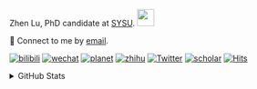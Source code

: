 <p>Zhen Lu, PhD candidate at <a href="https://phs.sysu.edu.cn/">SYSU</a>. <img src="https://media.giphy.com/media/WUlplcMpOCEmTGBtBW/giphy.gif" width="30">
</em></p>

💬 Connect to me by [email](mailto:luzh29@mail2.sysu.edu.cn).

[![bilibili](https://img.shields.io/badge/陆震同学-B站-yellow)](https://space.bilibili.com/32159908) [![wechat](https://img.shields.io/badge/陆震生物统计-微信公众号-important)](https://leslie-lu.github.io/uploads/qrcode.jpg) [![planet](https://img.shields.io/badge/陆震-知识星球-blueviolet)](https://wx.zsxq.com/dweb2) [![zhihu](https://img.shields.io/badge/陆震同学-知乎-blue)](https://www.zhihu.com/people/edison-70-18) [![Twitter](https://img.shields.io/badge/ZhenLu_Biost-Twitter-ff69b4)](https://twitter.com/ZhenLu_Biost) [![scholar](https://img.shields.io/badge/ZhenLu-Scholar-00ffff)](https://scholar.google.com/citations?user=LKLQ1g8AAAAJ) [![Hits](https://hits.seeyoufarm.com/api/count/incr/badge.svg?url=https%3A%2F%2Fgithub.com%2FLeslie-Lu%2FLeslie-Lu&count_bg=%2379C83D&title_bg=%23555555&icon=&icon_color=%23E7E7E7&title=hits&edge_flat=false)](https://hits.seeyoufarm.com)

<details>
 
<summary>GitHub Stats</summary>


<!--START_SECTION:waka-->
**🐱 My GitHub Data** 

> 📦 212.0 kB Used in GitHub's Storage 
 > 
> 🏆 376 Contributions in the Year 2023
 > 
> 🚫 Not Opted to Hire
 > 
> 📜 12 Public Repositories 
 > 
> 🔑 3 Private Repositories 
 > 
**I'm an Early 🐤** 

```text
🌞 Morning                15 commits          █░░░░░░░░░░░░░░░░░░░░░░░░   04.16 % 
🌆 Daytime                242 commits         █████████████████░░░░░░░░   67.04 % 
🌃 Evening                103 commits         ███████░░░░░░░░░░░░░░░░░░   28.53 % 
🌙 Night                  1 commits           ░░░░░░░░░░░░░░░░░░░░░░░░░   00.28 % 
```
📅 **I'm Most Productive on Monday** 

```text
Monday                   84 commits          ██████░░░░░░░░░░░░░░░░░░░   23.27 % 
Tuesday                  53 commits          ████░░░░░░░░░░░░░░░░░░░░░   14.68 % 
Wednesday                75 commits          █████░░░░░░░░░░░░░░░░░░░░   20.78 % 
Thursday                 59 commits          ████░░░░░░░░░░░░░░░░░░░░░   16.34 % 
Friday                   38 commits          ███░░░░░░░░░░░░░░░░░░░░░░   10.53 % 
Saturday                 10 commits          █░░░░░░░░░░░░░░░░░░░░░░░░   02.77 % 
Sunday                   42 commits          ███░░░░░░░░░░░░░░░░░░░░░░   11.63 % 
```


**I Mostly Code in HTML** 

```text
HTML                     5 repos             ██████████░░░░░░░░░░░░░░░   38.46 % 
R                        4 repos             ████████░░░░░░░░░░░░░░░░░   30.77 % 
SAS                      3 repos             ██████░░░░░░░░░░░░░░░░░░░   23.08 % 
Python                   1 repo              ██░░░░░░░░░░░░░░░░░░░░░░░   07.69 % 
```




 Last Updated on 25/12/2023 18:38:44 UTC
<!--END_SECTION:waka-->

-----

**NOTE: Top languages does not indicate my skill level or anything like that. It is just a metric of which languages have been hosted by me on GitHub based on the usage across repositories.**

</details>

